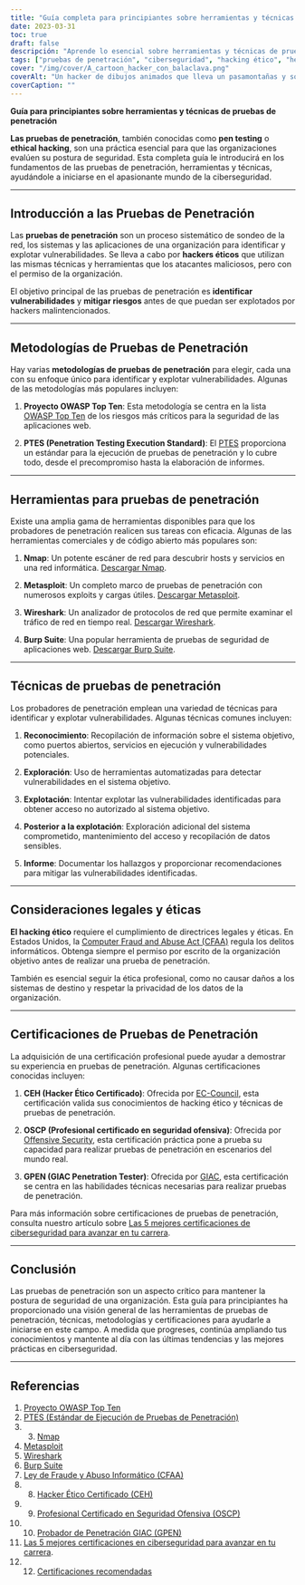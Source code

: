 ```yaml
---
title: "Guía completa para principiantes sobre herramientas y técnicas de pruebas de penetración"
date: 2023-03-31
toc: true
draft: false
descripción: "Aprende lo esencial sobre herramientas y técnicas de pruebas de penetración, metodologías y certificaciones para dar el pistoletazo de salida a tu carrera en ciberseguridad."
tags: ["pruebas de penetración", "ciberseguridad", "hacking ético", "herramientas", "técnicas", "guía para principiantes", "Nmap", "Metasploit", "Wireshark", "Burp Suite", "OSSTMM", "PTES", "OWASP", "CEH", "OSCP", "GPEN", "pruebas de seguridad", "evaluación de vulnerabilidades", "seguridad de redes", "seguridad de la información"].
cover: "/img/cover/A_cartoon_hacker_con_balaclava.png"
coverAlt: "Un hacker de dibujos animados que lleva un pasamontañas y sostiene una lupa, examinando una pantalla de ordenador que muestra varias herramientas de pruebas de hacking como Nmap, Metasploit, Wireshark y Burp Suite, con cerraduras digitales que simulan sistemas seguros en el fondo."
coverCaption: ""
---
```


**Guía para principiantes sobre herramientas y técnicas de pruebas de penetración**

**Las pruebas de penetración**, también conocidas como **pen testing** o **ethical hacking**, son una práctica esencial para que las organizaciones evalúen su postura de seguridad. Esta completa guía le introducirá en los fundamentos de las pruebas de penetración, herramientas y técnicas, ayudándole a iniciarse en el apasionante mundo de la ciberseguridad.

______

## Introducción a las Pruebas de Penetración

Las **pruebas de penetración** son un proceso sistemático de sondeo de la red, los sistemas y las aplicaciones de una organización para identificar y explotar vulnerabilidades. Se lleva a cabo por **hackers éticos** que utilizan las mismas técnicas y herramientas que los atacantes maliciosos, pero con el permiso de la organización.

El objetivo principal de las pruebas de penetración es **identificar vulnerabilidades** y **mitigar riesgos** antes de que puedan ser explotados por hackers malintencionados.

______

## Metodologías de Pruebas de Penetración

Hay varias **metodologías de pruebas de penetración** para elegir, cada una con su enfoque único para identificar y explotar vulnerabilidades. Algunas de las metodologías más populares incluyen:

1. **Proyecto OWASP Top Ten**: Esta metodología se centra en la lista [OWASP Top Ten](https://owasp.org/www-project-top-ten/) de los riesgos más críticos para la seguridad de las aplicaciones web.

2. **PTES (Penetration Testing Execution Standard)**: El [PTES](http://www.pentest-standard.org/index.php/Main_Page) proporciona un estándar para la ejecución de pruebas de penetración y lo cubre todo, desde el precompromiso hasta la elaboración de informes.

______

## Herramientas para pruebas de penetración

Existe una amplia gama de herramientas disponibles para que los probadores de penetración realicen sus tareas con eficacia. Algunas de las herramientas comerciales y de código abierto más populares son:

1. **Nmap**: Un potente escáner de red para descubrir hosts y servicios en una red informática. [Descargar Nmap](https://nmap.org/download.html).

2. **Metasploit**: Un completo marco de pruebas de penetración con numerosos exploits y cargas útiles. [Descargar Metasploit](https://www.metasploit.com/download).

3. **Wireshark**: Un analizador de protocolos de red que permite examinar el tráfico de red en tiempo real. [Descargar Wireshark](https://www.wireshark.org/download.html).

4. **Burp Suite**: Una popular herramienta de pruebas de seguridad de aplicaciones web. [Descargar Burp Suite](https://portswigger.net/burp/communitydownload).

______

## Técnicas de pruebas de penetración

Los probadores de penetración emplean una variedad de técnicas para identificar y explotar vulnerabilidades. Algunas técnicas comunes incluyen:

1. **Reconocimiento**: Recopilación de información sobre el sistema objetivo, como puertos abiertos, servicios en ejecución y vulnerabilidades potenciales.

2. **Exploración**: Uso de herramientas automatizadas para detectar vulnerabilidades en el sistema objetivo.

3. **Explotación**: Intentar explotar las vulnerabilidades identificadas para obtener acceso no autorizado al sistema objetivo.

4. **Posterior a la explotación**: Exploración adicional del sistema comprometido, mantenimiento del acceso y recopilación de datos sensibles.

5. **Informe**: Documentar los hallazgos y proporcionar recomendaciones para mitigar las vulnerabilidades identificadas.

______

## Consideraciones legales y éticas

**El hacking ético** requiere el cumplimiento de directrices legales y éticas. En Estados Unidos, la [Computer Fraud and Abuse Act (CFAA)](https://en.wikipedia.org/wiki/Computer_Fraud_and_Abuse_Act) regula los delitos informáticos. Obtenga siempre el permiso por escrito de la organización objetivo antes de realizar una prueba de penetración.

También es esencial seguir la ética profesional, como no causar daños a los sistemas de destino y respetar la privacidad de los datos de la organización.

______

## Certificaciones de Pruebas de Penetración

La adquisición de una certificación profesional puede ayudar a demostrar su experiencia en pruebas de penetración. Algunas certificaciones conocidas incluyen:

1. **CEH (Hacker Ético Certificado)**: Ofrecida por [EC-Council](https://www.eccouncil.org/programs/certified-ethical-hacker-ceh/), esta certificación valida sus conocimientos de hacking ético y técnicas de pruebas de penetración.

2. **OSCP (Profesional certificado en seguridad ofensiva)**: Ofrecida por [Offensive Security](https://www.offensive-security.com/pwk-oscp/), esta certificación práctica pone a prueba su capacidad para realizar pruebas de penetración en escenarios del mundo real.

3. **GPEN (GIAC Penetration Tester)**: Ofrecida por [GIAC](https://www.giac.org/certification/penetration-tester-gpen), esta certificación se centra en las habilidades técnicas necesarias para realizar pruebas de penetración.

Para más información sobre certificaciones de pruebas de penetración, consulta nuestro artículo sobre [Las 5 mejores certificaciones de ciberseguridad para avanzar en tu carrera](https://simeononsecurity.ch/articles/the-top-five-cybersecurity-certifications-for-career-advancement/s).

______

## Conclusión

Las pruebas de penetración son un aspecto crítico para mantener la postura de seguridad de una organización. Esta guía para principiantes ha proporcionado una visión general de las herramientas de pruebas de penetración, técnicas, metodologías y certificaciones para ayudarle a iniciarse en este campo. A medida que progreses, continúa ampliando tus conocimientos y mantente al día con las últimas tendencias y las mejores prácticas en ciberseguridad.

______

## Referencias

1. [Proyecto OWASP Top Ten](https://owasp.org/www-project-top-ten/)
2. [PTES (Estándar de Ejecución de Pruebas de Penetración)](http://www.pentest-standard.org/index.php/Main_Page)
3. 3. [Nmap](https://nmap.org/download.html)
4. [Metasploit](https://www.metasploit.com/download)
5. [Wireshark](https://www.wireshark.org/download.html)
6. [Burp Suite](https://portswigger.net/burp/communitydownload)
7. [Ley de Fraude y Abuso Informático (CFAA)](https://en.wikipedia.org/wiki/Computer_Fraud_and_Abuse_Act)
8. 8. [Hacker Ético Certificado (CEH)](https://www.eccouncil.org/programs/certified-ethical-hacker-ceh/)
9.  9. [Profesional Certificado en Seguridad Ofensiva (OSCP)](https://www.offensive-security.com/pwk-oscp/)
10. 10. [Probador de Penetración GIAC (GPEN)](https://www.giac.org/certification/penetration-tester-gpen)
11. [Las 5 mejores certificaciones en ciberseguridad para avanzar en tu carrera](https://simeononsecurity.ch/articles/the-top-five-cybersecurity-certifications-for-career-advancement/s).
12. 12. [Certificaciones recomendadas](https://simeononsecurity.ch/recommendations/certifications/)

